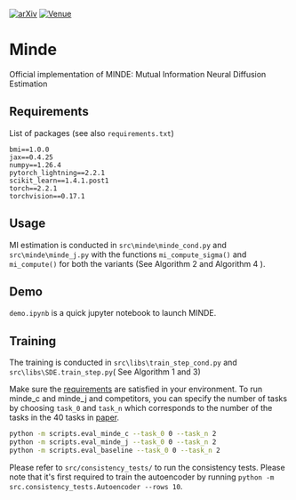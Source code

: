 

[![arXiv](https://img.shields.io/badge/arXiv-2306.11078-b31b1b.svg)](https://arxiv.org/abs/2310.09031)
[![Venue](https://img.shields.io/badge/venue-ICLR_2024-darkblue)](https://iclr.cc/virtual/2024/poster/19605)

# Minde
Official implementation of MINDE: Mutual Information Neural Diffusion Estimation


## Requirements
List of packages (see also `requirements.txt`)

```
bmi==1.0.0
jax==0.4.25
numpy==1.26.4
pytorch_lightning==2.2.1
scikit_learn==1.4.1.post1
torch==2.2.1
torchvision==0.17.1
```


## Usage

MI estimation is conducted in `src\minde\minde_cond.py` and `src\minde\minde_j.py` with the functions `mi_compute_sigma()` and `mi_compute()` for both the variants (See Algorithm 2 and Algorithm 4 ).

## Demo 


`demo.ipynb` is a quick jupyter notebook to launch MINDE.

## Training


The training is conducted in `src\libs\train_step_cond.py` and `src\libs\SDE.train_step.py`( See Algorithm 1 and 3) 


Make sure the [requirements](#requirements) are satisfied in your environment. To run minde_c and minde_j and competitors, you can specify the number of tasks by choosing `task_0` and `task_n` which corresponds to the number of the tasks in the 40 tasks in  [paper](https://arxiv.org/abs/2306.11078). 

```bash
python -m scripts.eval_minde_c --task_0 0 --task_n 2
python -m scripts.eval_minde_j --task_0 0 --task_n 2
python -m scripts.eval_baseline --task_0 0 --task_n 2

```

Please refer to `src/consistency_tests/` to run the consistency tests. Please note that it's first required to train the autoencoder by running `python -m src.consistency_tests.Autoencoder --rows 10`.

